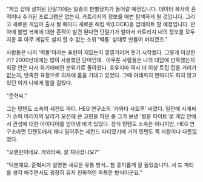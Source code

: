 "게임 샵에 설치된 단말기에는 일종의 판별장치가 들어갈 예정입니다. 데이터 복사의 흔적이나 추가된 프로그램은 없는지. 카트리지의 정보를 매번 탐색하게 될 것입니다. 그리고 새로운 게임이 출시 될 때마다 새로운 해킹 락(LOCK)을 업데이트 할 예정입니다. 만약에 불법 복제에 대한 흔적이 발견 된다면 단말기가 알아서 카트리지 내의 정보를 모두 지운 후 아무 게임도 설치 할 수 없는 소위 '벽돌' 상태로 만들어 버리겠죠." 

사람들은 나의 '벽돌'이라는 표현이 재밌는지 낄낄거리며 웃기 시작했다.
그렇게 이상한가? 2000년대에는 많이 사용했던 단어인데..
아무튼 사람들은 나의 대답에 만족했는지 회장 안은 다시 화기애애한 분위기로 돌아왔다.
호우지마 역시 더 이상 트집 잡을 거리가 없는지, 만족한 표정으로 의자에 몸을 기대고 있었다.
그때 여태까지 한마디도 하지 않고 있던 이가 나에게 말을 걸었다.

"준혁씨." 

그는 민텐도 소속의 세컨드 파티. HEG 연구소의 '카와타 사토루' 씨였다.
일전에 시게씨가 슈퍼 마리지의 달리기 모션에 큰 고민을 하던 중 그가 보낸 '벌룬 파이트'로 게임 안에서 관성에 대한 아이디어를 얻어낸 바가 있었다.
정식 민텐도 소속은 아니지만, HEG 연구소라면 민텐도에서 꽤나 밀어주는 세컨드 파티였기에 거의 민텐도 쪽 사람이나 다름없었다.

"오랜만이네요. 카와타씨. 잘 지내셨나요?" 

"덕분에요. 준혁씨가 설명한 새로운 유통 방식.. 참 흥미롭게 잘 들었습니다. 서 드 파티를 생각 해주면서도 굉장히 유저 친화적인 독특한 방식이군요." 
